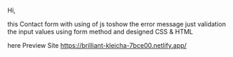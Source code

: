 Hi,

this Contact form with using of js toshow the error message just validation the input values using form method and designed CSS & HTML


here Preview Site https://brilliant-kleicha-7bce00.netlify.app/ 
